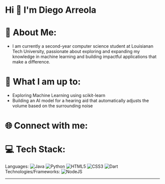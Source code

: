 # Hi 👋 I'm Diego Arreola
# 💫 About Me:
- I am currently a second-year computer science student at Louisianan Tech University, passionate about exploring and expanding my knowledge in machine learning and building impactful applications that make a difference.<be>

# 🚀 What I am up to:
- Exploring Machine Learning using scikit-learn<be>
- Building an AI model for a hearing aid that automatically adjusts the volume based on the surrounding noise<be>

# 🌐 Connect with me:


# 💻 Tech Stack:
Languages: ![Java](https://img.shields.io/badge/java-%23ED8B00.svg?style=for-the-badge&logo=openjdk&logoColor=white) ![Python](https://img.shields.io/badge/python-3670A0?style=for-the-badge&logo=python&logoColor=ffdd54) ![HTML5](https://img.shields.io/badge/html5-%23E34F26.svg?style=for-the-badge&logo=html5&logoColor=white) ![CSS3](https://img.shields.io/badge/css3-%231572B6.svg?style=for-the-badge&logo=css3&logoColor=white) ![Dart](https://img.shields.io/badge/dart-%230175C2.svg?style=for-the-badge&logo=dart&logoColor=white) <br>
Technologies/Frameworks: ![NodeJS](https://img.shields.io/badge/node.js-6DA55F?style=for-the-badge&logo=node.js&logoColor=white)


---

<!-- Proudly created with GPRM ( https://gprm.itsvg.in ) -->
